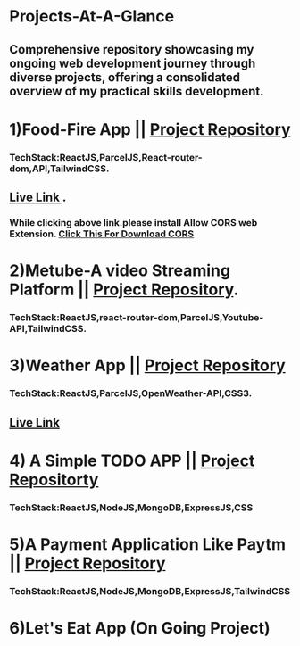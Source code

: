# Projects-At-A-Glance

## Comprehensive repository showcasing my ongoing web development journey through diverse projects, offering a consolidated overview of my practical skills development.

# 1)Food-Fire App || [Project Repository](https://github.com/SatyaaaaSai/Namaste-React)
### TechStack:ReactJS,ParcelJS,React-router-dom,API,TailwindCSS.
## [Live Link ](https://food-fleet.netlify.app/).
### While clicking above link.please install Allow CORS web Extension. [Click This For Download CORS](https://chromewebstore.google.com/detail/allow-cors-access-control/lhobafahddgcelffkeicbaginigeejlf?pli=1)

# 2)Metube-A video Streaming Platform || [Project Repository](https://github.com/SatyaaaaSai/me-tube).
### TechStack:ReactJS,react-router-dom,ParcelJS,Youtube-API,TailwindCSS.

# 3)Weather App || [Project Repository](https://github.com/SatyaaaaSai/weather-app)
### TechStack:ReactJS,ParcelJS,OpenWeather-API,CSS3.
## [Live Link](https://classy-starlight-b806f8.netlify.app/)

# 4) A Simple TODO APP || [Project Repositorty](https://github.com/SatyaaaaSai/TODO-MERN)
### TechStack:ReactJS,NodeJS,MongoDB,ExpressJS,CSS

# 5)A Payment Application Like Paytm || [Project Repository](https://github.com/SatyaaaaSai/Paytm-Transaction-MERN)
### TechStack:ReactJS,NodeJS,MongoDB,ExpressJS,TailwindCSS

# 6)Let's Eat App (On Going Project)

